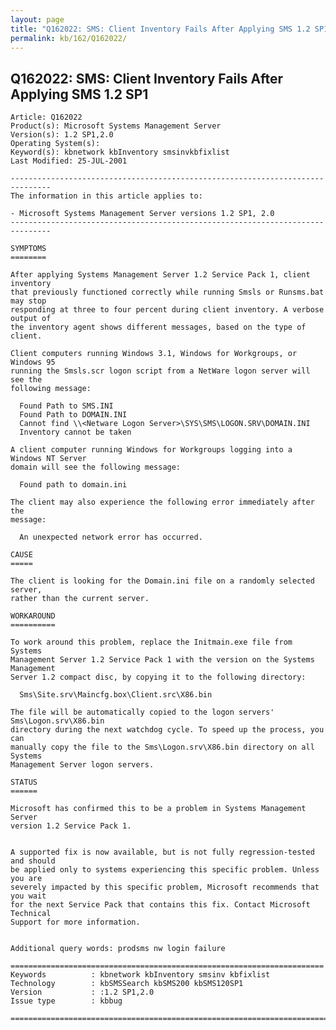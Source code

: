 ```yaml
---
layout: page
title: "Q162022: SMS: Client Inventory Fails After Applying SMS 1.2 SP1"
permalink: kb/162/Q162022/
---
```


## Q162022: SMS: Client Inventory Fails After Applying SMS 1.2 SP1

	Article: Q162022
	Product(s): Microsoft Systems Management Server
	Version(s): 1.2 SP1,2.0
	Operating System(s): 
	Keyword(s): kbnetwork kbInventory smsinvkbfixlist
	Last Modified: 25-JUL-2001
	
	-------------------------------------------------------------------------------
	The information in this article applies to:
	
	- Microsoft Systems Management Server versions 1.2 SP1, 2.0 
	-------------------------------------------------------------------------------
	
	SYMPTOMS
	========
	
	After applying Systems Management Server 1.2 Service Pack 1, client inventory
	that previously functioned correctly while running Smsls or Runsms.bat may stop
	responding at three to four percent during client inventory. A verbose output of
	the inventory agent shows different messages, based on the type of client.
	
	Client computers running Windows 3.1, Windows for Workgroups, or Windows 95
	running the Smsls.scr logon script from a NetWare logon server will see the
	following message:
	
	  Found Path to SMS.INI
	  Found Path to DOMAIN.INI
	  Cannot find \\<Netware Logon Server>\SYS\SMS\LOGON.SRV\DOMAIN.INI
	  Inventory cannot be taken
	
	A client computer running Windows for Workgroups logging into a Windows NT Server
	domain will see the following message:
	
	  Found path to domain.ini
	
	The client may also experience the following error immediately after the
	message:
	
	  An unexpected network error has occurred.
	
	CAUSE
	=====
	
	The client is looking for the Domain.ini file on a randomly selected server,
	rather than the current server.
	
	WORKAROUND
	==========
	
	To work around this problem, replace the Initmain.exe file from Systems
	Management Server 1.2 Service Pack 1 with the version on the Systems Management
	Server 1.2 compact disc, by copying it to the following directory:
	
	  Sms\Site.srv\Maincfg.box\Client.src\X86.bin
	
	The file will be automatically copied to the logon servers' Sms\Logon.srv\X86.bin
	directory during the next watchdog cycle. To speed up the process, you can
	manually copy the file to the Sms\Logon.srv\X86.bin directory on all Systems
	Management Server logon servers.
	
	STATUS
	======
	
	Microsoft has confirmed this to be a problem in Systems Management Server
	version 1.2 Service Pack 1.
	
	
	A supported fix is now available, but is not fully regression-tested and should
	be applied only to systems experiencing this specific problem. Unless you are
	severely impacted by this specific problem, Microsoft recommends that you wait
	for the next Service Pack that contains this fix. Contact Microsoft Technical
	Support for more information.
	
	
	Additional query words: prodsms nw login failure
	
	======================================================================
	Keywords          : kbnetwork kbInventory smsinv kbfixlist
	Technology        : kbSMSSearch kbSMS200 kbSMS120SP1
	Version           : :1.2 SP1,2.0
	Issue type        : kbbug
	
	=============================================================================
	

